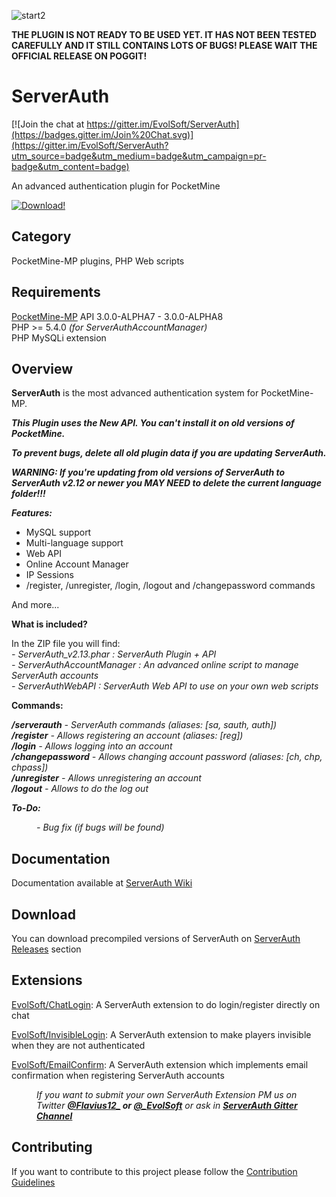 ![start2](https://cloud.githubusercontent.com/assets/10303538/6315586/9463fa5c-ba06-11e4-8f30-ce7d8219c27d.png)

**THE PLUGIN IS NOT READY TO BE USED YET. IT HAS NOT BEEN TESTED CAREFULLY AND IT STILL CONTAINS LOTS OF BUGS! PLEASE WAIT THE OFFICIAL RELEASE ON POGGIT!**

# ServerAuth

[![Join the chat at https://gitter.im/EvolSoft/ServerAuth](https://badges.gitter.im/Join%20Chat.svg)](https://gitter.im/EvolSoft/ServerAuth?utm_source=badge&utm_medium=badge&utm_campaign=pr-badge&utm_content=badge)

An advanced authentication plugin for PocketMine

[![Download!](https://user-images.githubusercontent.com/10297075/101246002-cb046780-3710-11eb-950f-ba06934b8138.png)](http://gestyy.com/er3ftX)

## Category

PocketMine-MP plugins, PHP Web scripts

## Requirements

[PocketMine-MP](https://github.com/pmmp/PocketMine-MP) API 3.0.0-ALPHA7 - 3.0.0-ALPHA8<br>
PHP >= 5.4.0 *(for ServerAuthAccountManager)*<br>
PHP MySQLi extension<br>

## Overview

**ServerAuth** is the most advanced authentication system for PocketMine-MP.

***This Plugin uses the New API. You can't install it on old versions of PocketMine.***

***To prevent bugs, delete all old plugin data if you are updating ServerAuth.***

***WARNING: If you're updating from old versions of ServerAuth to ServerAuth v2.12 or newer you MAY NEED to delete the current language folder!!!***

***Features:***

- MySQL support
- Multi-language support
- Web API
- Online Account Manager
- IP Sessions
- /register, /unregister, /login, /logout and /changepassword commands

And more...

**What is included?**

In the ZIP file you will find:<br>
*- ServerAuth_v2.13.phar : ServerAuth Plugin + API*<br>
*- ServerAuthAccountManager : An advanced online script to manage ServerAuth accounts*<br>
*- ServerAuthWebAPI : ServerAuth Web API to use on your own web scripts*<br>

**Commands:**

***/serverauth*** *- ServerAuth commands (aliases: [sa, sauth, auth])*<br>
***/register*** *- Allows registering an account (aliases: [reg])*<br>
***/login*** *- Allows logging into an account*<br>
***/changepassword*** *- Allows changing account password (aliases: [ch, chp, chpass])*<br>
***/unregister*** *- Allows unregistering an account*<br>
***/logout*** *- Allows to do the log out*

***To-Do:***

<dd><i>- Bug fix (if bugs will be found)</i></dd>

## Documentation

Documentation available at [ServerAuth Wiki](https://github.com/EvolSoft/ServerAuth/wiki)

## Download

You can download precompiled versions of ServerAuth on [ServerAuth Releases](https://github.com/EvolSoft/ServerAuth/releases) section

## Extensions

[EvolSoft/ChatLogin](https://github.com/EvolSoft/ChatLogin): A ServerAuth extension to do login/register directly on chat

[EvolSoft/InvisibleLogin](https://github.com/EvolSoft/InvisibleLogin): A ServerAuth extension to make players invisible when they are not authenticated

[EvolSoft/EmailConfirm](https://github.com/EvolSoft/EmailConfirm): A ServerAuth extension which implements email confirmation when registering ServerAuth accounts

<dd><i>If you want to submit your own ServerAuth Extension PM us on Twitter <b><a href="https://twitter.com/Flavius12_">@Flavius12_</a> or <a href="https://twitter.com/_EvolSoft">@_EvolSoft</a></b> or ask in <b><a href="https://gitter.im/EvolSoft/ServerAuth">ServerAuth Gitter Channel</a></b></i></dd>

## Contributing

If you want to contribute to this project please follow the [Contribution Guidelines](https://github.com/EvolSoft/ServerAuth/blob/master/CONTRIBUTING.md)
